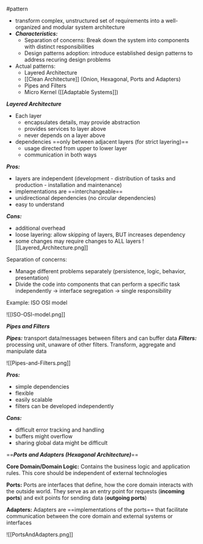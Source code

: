 #pattern 

- transform complex, unstructured set of requirements  into a well-organized and modular system architecture
- ***Characteristics:***
	- Separation of concerns: Break down the system into components with distinct responsibilities
	- Design patterns adoption: introduce established design patterns to address recuring design problems
- Actual patterns:
	- Layered Architecture
	- [[Clean Architecture]] (Onion, Hexagonal, Ports and Adapters)
	- Pipes and Filters
	- Micro Kernel ([[Adaptable Systems]])


***Layered Architecture***
- Each layer 
	- encapsulates details, may provide abstraction
	- provides services to layer above
	- never depends on a layer above
- dependencies ==only between adjacent layers (for strict layering)==
	- usage directed from upper to lower layer
	- communication in both ways

***Pros:***
- layers are independent (development - distribution of tasks and production - installation and maintenance)
- implementations are ==interchangeable==
- unidirectional dependencies (no circular dependencies)
- easy to understand

***Cons:***
- additional overhead
- loose layering: allow skipping of layers, BUT increases dependency
- some changes may require changes to ALL layers
![[Layered_Architecture.png]]

Separation of concerns:
- Manage different problems separately (persistence, logic, behavior, presentation)
- Divide the code into components that can perform a specific task independently
→ interface segregation
→ single responsibility

Example: ISO OSI model

![[ISO-OSI-model.png]]

***Pipes and Filters***

***Pipes:*** transport data/messages between filters and can buffer data
***Filters:*** processing unit, unaware of other filters. Transform, aggregate and manipulate data

![[Pipes-and-Filters.png]]

***Pros:***
- simple dependencies
- flexible
- easily scalable
- filters can be developed independently

***Cons:***
- difficult error tracking and handling
- buffers might overflow
- sharing global data might be difficult



==***Ports and Adapters (Hexagonal Architecture)***==

**Core Domain/Domain Logic:** Contains the business logic and application rules. This core should be independent of external technologies

**Ports:** Ports are interfaces that define, how the core domain interacts with the outside world. They serve as an entry point for requests (**incoming ports**) and exit points for sending data (**outgoing ports**)

**Adapters:** Adapters are ==implementations of the ports== that facilitate communication between the core domain and external systems or interfaces


![[PortsAndAdapters.png]]

